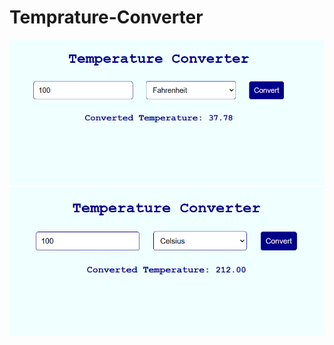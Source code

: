 # Temprature-Converter
![Home Page Screenshot](./images/picture1.png)
![Home Page Screenshot](./images/picture2.png)